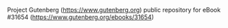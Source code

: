 Project Gutenberg (https://www.gutenberg.org) public repository for eBook #31654 (https://www.gutenberg.org/ebooks/31654)
